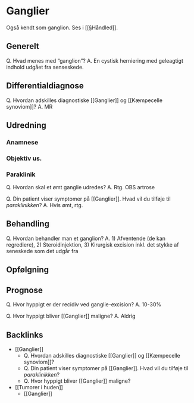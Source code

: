 # Ganglier
Også kendt som ganglion. Ses i [[§Håndled]]. 

## Generelt
Q. Hvad menes med “ganglion”?
A. En cystisk herniering med geleagtigt indhold udgået fra senseskede.

## Differentialdiagnose
Q. Hvordan adskilles diagnostiske [[Ganglier]] og [[Kæmpecelle synoviom]]?
A. MR

## Udredning
### Anamnese

### Objektiv us.

### Paraklinik
Q. Hvordan skal et ømt ganglie udredes?
A. Rtg. OBS artrose

Q. Din patient viser symptomer på [[Ganglier]]. Hvad vil du tilføje til *paraklinikken*? 
A. Hvis ømt, rtg.


## Behandling
Q. Hvordan behandler man et ganglion?
A. 1) Afventende (de kan regrediere), 2) Steroidinjektion, 3) Kirurgisk excision inkl. det stykke af seneskede som det udgår fra

## Opfølgning


## Prognose
Q. Hvor hyppigt er der recidiv ved ganglie-excision?
A. 10-30%

Q. Hvor hyppigt bliver [[Ganglier]] maligne?
A. Aldrig



## Backlinks
* [[Ganglier]]
	* Q. Hvordan adskilles diagnostiske [[Ganglier]] og [[Kæmpecelle synoviom]]?
	* Q. Din patient viser symptomer på [[Ganglier]]. Hvad vil du tilføje til *paraklinikken*? 
	* Q. Hvor hyppigt bliver [[Ganglier]] maligne?
* [[Tumorer i huden]]
	* [[Ganglier]]

<!-- #anki/tag/med/Orto #anki/deck/Medicine -->

<!-- {BearID:52B455A3-B824-48DD-A74F-EDBC93BCB4C7-15088-0000D7E7F3BA5A3E} -->
